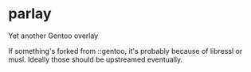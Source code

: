 parlay
======

Yet another Gentoo overlay

If something's forked from ::gentoo, it's probably because of libressl or musl.
Ideally those should be upstreamed eventually.
